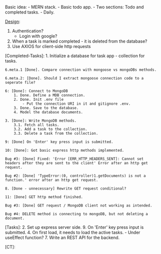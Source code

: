 Basic idea:
    - MERN stack.
    - Basic todo app.
        - Two sections: Todo and completed tasks.
        - Daily.

[Design][Bugs]:
1. Authentication?
    - Login with google?
2. When a task is marked completed - it is deleted from the database?
3. Use AXIOS for client-side http requests

[Completed-Tasks]:
    1. Initialize a database for task app - collection for tasks.

    6.meta.1 [Done]. Compare connection with mongoose vs mongoDBs methods.

    6.meta.2: [Done]. Should I extract mongoose connection code to a seperate file?

    6: [Done]: Connect to MongoDB
        1. Done. Define a MDB connection.
        2. Done. Init .env file
            - Put the connection URI in it and gitignore .env.
        3. Done. Save to the database.
        4. Model the database documents.

    3. [Done]: Write MongoDB methods.
        3.1. Fetch all tasks.
        3.2. Add a task to the collection.
        3.3. Delete a task from the collection.

    9: [Done] On 'Enter' key press input is submitted.

    10: [Done]: Got basic express http methods implemented.

    Bug #3: [Done] Fixed: 'Error [ERR_HTTP_HEADERS_SENT]: Cannot set headers after they are sent to the client' Error after an http get request.

    Bug #2: [Done] 'TypeError:(0, controller)1.getDocuments) is not a function.' error after an http get request.

    8. [Done - unnecessary] Rewrite GET request conditional?

    11: [Done] GET http method finished.

    Bug #3: [Done] GET request / MongoDB client not working as intended.

    Bug #4: DELETE method is connecting to mongoDB, but not deleting a document.



[bugs]: 5






[Tasks]:
    2. Set up express server side.
    9. On 'Enter' key press input is submitted.
    4. On first load, it needs to load the active tasks.
        - Under useEffect function?
    7. Write an REST API for the backend.
    





[CT]: 










